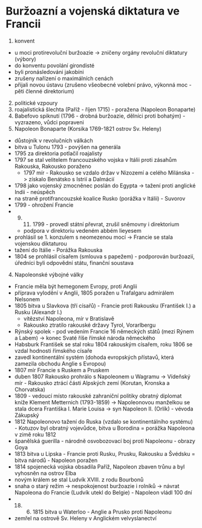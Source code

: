 # Buržoazní a vojenská diktatura ve Francii

 1. konvent
   - u moci protirevoluční buržoazie -> zničeny orgány revoluční diktatury (výbory)
   - do konventu povolání girondisté
   - byli pronásledováni jakobíni
   - zrušeny nařízení o maximálních cenách
   - přijali novou ústavu (zrušeno všeobecné volební právo, výkonná moc - pěti členné direktorium)
 2. politické vzpoury
   1. roajalistická šlechta (Paříž - říjen 1715) - poražena (Napoleon Bonaparte)
   2. Babefovo spiknutí (1796 - drobná buržoazie, dělníci proti bohatým) - vyzrazeno, vůdci popraveni
 3. Napoleon Bonaparte (Korsika 1769-1821 ostrov Sv. Heleny)
   - důstojník v revolučních válkách
   - bitva u Tulonu 1793 - povýšen na generála
   - 1795 za direktoria potlačil roajalisty
   - 1797 se stal velitelem francouzského vojska v Itálii proti zásahům Rakouska, Rakousko poraženo
     - 1797 mír - Rakousko se vzdalo držav v Nizozemí a celého Milánska -> získalo Benátsko s Istrií a Dalmácií
   - 1798 jako vojenský zmocněnec poslán do Egypta -> tažení proti anglické Indii - neúspěch
   - na straně protifrancouzské koalice Rusko (porážka v Itálii) - Suvorov
   - 1799 - ohrožení Francie
   - 9. 11. 1799 - provedl státní převrat, zrušil sněmovny i direktorium
     - podpora v direktoriu vedeném  abbém Iieyesem
   - prohlásil se 1. konzulem s neomezenou mocí -> Francie se stala vojenskou diktaturou
   - tažení do Itálie - Porážka Rakouska
   - 1804 se prohlásil císařem (smlouva s papežem) - podporován buržoazií, úředníci byli odpovědní státu, finanční soustava
 4. Napoleonské výbojné války
   - Francie měla být hemegonem Evropy, proti Anglii
   - příprava vylodění v Anglii, 1805 poražen u Trafalgaru admirálem Nelsonem
   - 1805 bitva u Slavkova (tří císařů) - Francie proti Rakousku (František I.) a Rusku (Alexandr I.)
     - vítězství Napoleona, mír v Bratislavě
     - Rakousko ztratilo rakouské državy Tyrol, Vorarlbergu
   - Rýnský spolek - pod vedením Francie 16 německých států (mezi Rýnem a Labem) -> konec Svaté říše římské národa německého
   - Habsburk František se stal roku 1804 rakouským císařem, roku 1806 se vzdal hodnosti římského císaře
   - zavedl kontinentální systém (dohoda evropských přístavů, která zamezila obchodu Anglie s Evropou)
   - 1807 mír Francie s Ruskem a Pruskem
   - duben 1807 Rakousko prohrálo s Napoleonem u Wagramu -> Vídeňský mír - Rakousko ztrácí části Alpských zemí (Korutan, Kronska a Chorvatska)
   - 1809 - vedoucí místo rakouské zahraniční politiky obratný diplomat kníže Klement Metternich (1793-1859) -> Napoleonovou manželkou se stala dcera Františka I. Marie Louisa -> syn Napoleon II. (Orlík) - vévoda Zákupský
   - 1812 Napoleonovo tažení do Ruska (vzdalo se kontinentálního systému) - Kotuzov byl obratný vojevůdce, bitva u Borodina = porážka Napoleona v zimě roku 1812
   - španělská guerilla - národně osvobozovací boj proti Napoleonu - obrazy Goya
   - 1813 bitva u Lipska - Francie proti Rusku, Prusku, Rakousku a Švédsku = bitva národů - Napoleon poražen
   - 1814 spojenecká vojska obsadila Paříž, Napoleon zbaven trůnu a byl vyhosněn na ostrov Elba
   - novým králem se stal Ludvík XVIII. z rodu Bourbonů
   - snaha o starý režim -> nespokojenost buržoazie i rolníků -> návrat Napoleona do Francie (Ludvík utekl do Belgie) - Napoleon vládl 100 dní
   - 18. 6. 1815 bitva u Waterloo - Anglie a Prusko proti Napoleonu
   - zemřel na ostrově Sv. Heleny v Anglickém velvyslanectví
